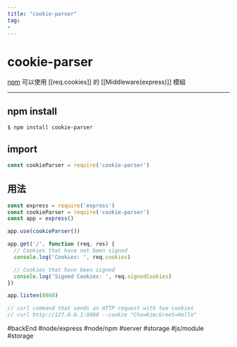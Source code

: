 ```yaml
---
title: "cookie-parser"
tag: 
- 
---
```

# cookie-parser
[npm](https://www.npmjs.com/package/cookie-parser)
可以使用 [[req.cookies]] 的 [[Middleware(express)]] 模組

---

## npm install
```shell
$ npm install cookie-parser
```
## import
```js
const cookieParser = require('cookie-parser')
```
## 用法
```js
const express = require('express')
const cookieParser = require('cookie-parser')
const app = express()

app.use(cookieParser())

app.get('/', function (req, res) {
  // Cookies that have not been signed
  console.log('Cookies: ', req.cookies)

  // Cookies that have been signed
  console.log('Signed Cookies: ', req.signedCookies)
})

app.listen(8080)

// curl command that sends an HTTP request with two cookies
// curl http://127.0.0.1:8080 --cookie "Cho=Kim;Greet=Hello"
```


#backEnd #node/express #node/npm #server #storage #js/module #storage 